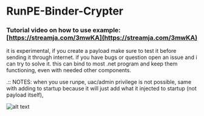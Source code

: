 # RunPE-Binder-Crypter

### Tutorial video on how to use example: [https://streamja.com/3mwKA](https://streamja.com/3mwKA)

it is experimental, if you create a payload make sure to test it before sending it through internet.
if you have bugs or question open an issue and i can try to solve it.
this can bind to most .net program and keep them functioning, even with needed other components.

.:: NOTES: when you use runpe, uac/admin privilege is not possible, same with adding to startup because it will just add what it injected to startup (not payload itself),

![alt text](https://github.com/De-eloper/RunPE-Binder-Crypter/raw/main/screenshot.PNG)

